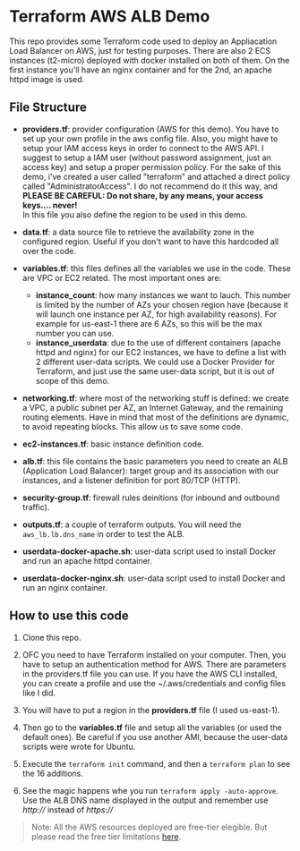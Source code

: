 # Terraform AWS ALB Demo

This repo provides some Terraform code used to deploy an Appliacation Load Balancer on AWS, just for testing purposes. There are also 2 ECS instances (t2-micro) deployed with docker installed on both of them. On the first instance you'll have an nginx container and for the 2nd, an apache httpd image is used. 

## File Structure

- **providers.tf**: provider configuration (AWS for this demo). You have to set up your own profile in the aws config file. Also, you might have to setup your IAM access keys in order to connect to the AWS API. I suggest to setup a IAM user (without password assignment, just an access key) and setup a proper permission policy. For the sake of this demo, i've created a user called "terraform" and attached a direct policy called "AdministratorAccess". I do not recommend do it this way, and **PLEASE BE CAREFUL: Do not share, by any means, your access keys.... never!**\
In this file you also define the region to be used in this demo.

- **data.tf**: a data source file to retrieve the availability zone in the configured region. Useful if you don't want to have this hardcoded all over the code. 

- **variables.tf**: this files defines all the variables we use in the code. These are VPC or EC2 related. The most important ones are:
    - **instance_count**: how many instances we want to lauch. This number is limited by the number of AZs your chosen region have (because it will launch one instance per AZ, for high availability reasons). For example for us-east-1 there are 6 AZs, so this will be the max number you can use.
    - **instance_userdata**: due to the use of different containers (apache httpd and nginx) for our EC2 instances, we have to define a list with 2 different user-data scripts. We could use a Docker Provider for Terraform, and just use the same user-data script, but it is out of scope of this demo. 

- **networking.tf**: where most of the networking stuff is defined: we create a VPC, a public subnet per AZ, an Internet Gateway, and the remaining routing elements. Have in mind that most of the definitions are dynamic, to avoid repeating blocks. This allow us to save some code. 

- **ec2-instances.tf**: basic instance definition code.

- **alb.tf**: this file contains the basic parameters you need to create an ALB (Application Load Balancer): target group and its association with our instances, and a listener definition for port 80/TCP (HTTP). 

- **security-group.tf**: firewall rules deinitions (for inbound and outbound traffic).

- **outputs.tf**: a couple of terraform outputs. You will need the `aws_lb.lb.dns_name` in order to test the ALB.

- **userdata-docker-apache.sh**: user-data script used to install Docker and run an apache httpd container.

- **userdata-docker-nginx.sh**: user-data script used to install Docker and run an nginx container.

## How to use this code

1. Clone this repo.

2. OFC you need to have Terraform installed on your computer. Then, you have to setup an authentication method for AWS. There are parameters in the providers.tf file you can use. If you have the AWS CLI installed, you can create a profile and use the ~/.aws/credentials and config files like I did. 

3. You will have to put a region in the **providers.tf** file (I used us-east-1).

4. Then go to the **variables.tf** file and setup all the variables (or used the default ones). Be careful if you use another AMI, because the user-data scripts were wrote for Ubuntu. 

5. Execute the `terraform init` command, and then a `terraform plan` to see the 16 additions.

6. See the magic happens whe you run `terraform apply -auto-approve`. Use the ALB DNS name displayed in the output and remember use *http://* instead of *https://*

> Note: All the AWS resources deployed are free-tier elegible. But please read the free tier limitations [here](https://aws.amazon.com/free/).



